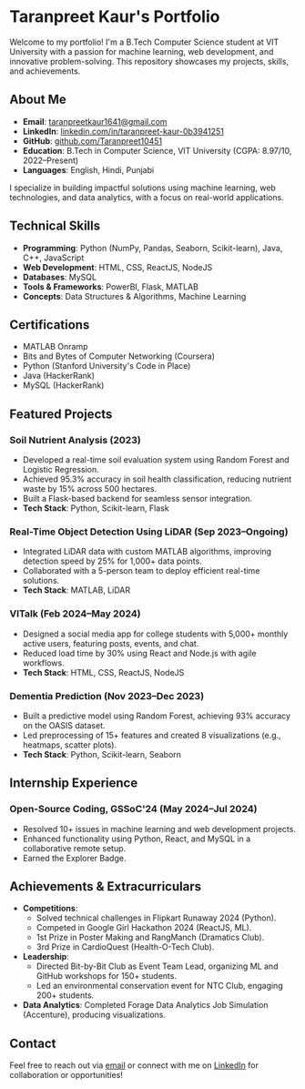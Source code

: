 # Taranpreet Kaur's Portfolio

Welcome to my portfolio! I'm a B.Tech Computer Science student at VIT University with a passion for machine learning, web development, and innovative problem-solving. This repository showcases my projects, skills, and achievements.

## About Me
- **Email**: taranpreetkaur1641@gmail.com
- **LinkedIn**: [linkedin.com/in/taranpreet-kaur-0b3941251](https://linkedin.com/in/taranpreet-kaur-0b3941251)
- **GitHub**: [github.com/Taranpreet10451](https://github.com/Taranpreet10451)
- **Education**: B.Tech in Computer Science, VIT University (CGPA: 8.97/10, 2022–Present)
- **Languages**: English, Hindi, Punjabi

I specialize in building impactful solutions using machine learning, web technologies, and data analytics, with a focus on real-world applications.

## Technical Skills
- **Programming**: Python (NumPy, Pandas, Seaborn, Scikit-learn), Java, C++, JavaScript
- **Web Development**: HTML, CSS, ReactJS, NodeJS
- **Databases**: MySQL
- **Tools & Frameworks**: PowerBI, Flask, MATLAB
- **Concepts**: Data Structures & Algorithms, Machine Learning

## Certifications
- MATLAB Onramp
- Bits and Bytes of Computer Networking (Coursera)
- Python (Stanford University's Code in Place)
- Java (HackerRank)
- MySQL (HackerRank)

## Featured Projects
### Soil Nutrient Analysis (2023)
- Developed a real-time soil evaluation system using Random Forest and Logistic Regression.
- Achieved 95.3% accuracy in soil health classification, reducing nutrient waste by 15% across 500 hectares.
- Built a Flask-based backend for seamless sensor integration.
- **Tech Stack**: Python, Scikit-learn, Flask

### Real-Time Object Detection Using LiDAR (Sep 2023–Ongoing)
- Integrated LiDAR data with custom MATLAB algorithms, improving detection speed by 25% for 1,000+ data points.
- Collaborated with a 5-person team to deploy efficient real-time solutions.
- **Tech Stack**: MATLAB, LiDAR

### VITalk (Feb 2024–May 2024)
- Designed a social media app for college students with 5,000+ monthly active users, featuring posts, events, and chat.
- Reduced load time by 30% using React and Node.js with agile workflows.
- **Tech Stack**: HTML, CSS, ReactJS, NodeJS

### Dementia Prediction (Nov 2023–Dec 2023)
- Built a predictive model using Random Forest, achieving 93% accuracy on the OASIS dataset.
- Led preprocessing of 15+ features and created 8 visualizations (e.g., heatmaps, scatter plots).
- **Tech Stack**: Python, Scikit-learn, Seaborn

## Internship Experience
### Open-Source Coding, GSSoC'24 (May 2024–Jul 2024)
- Resolved 10+ issues in machine learning and web development projects.
- Enhanced functionality using Python, React, and MySQL in a collaborative remote setup.
- Earned the Explorer Badge.

## Achievements & Extracurriculars
- **Competitions**: 
  - Solved technical challenges in Flipkart Runaway 2024 (Python).
  - Competed in Google Girl Hackathon 2024 (ReactJS, ML).
  - 1st Prize in Poster Making and RangManch (Dramatics Club).
  - 3rd Prize in CardioQuest (Health-O-Tech Club).
- **Leadership**: 
  - Directed Bit-by-Bit Club as Event Team Lead, organizing ML and GitHub workshops for 150+ students.
  - Led an environmental conservation event for NTC Club, engaging 200+ students.
- **Data Analytics**: Completed Forage Data Analytics Job Simulation (Accenture), producing visualizations.

## Contact
Feel free to reach out via [email](mailto:taranpreetkaur1641@gmail.com) or connect with me on [LinkedIn](https://linkedin.com/in/taranpreet-kaur-0b3941251) for collaboration or opportunities!
